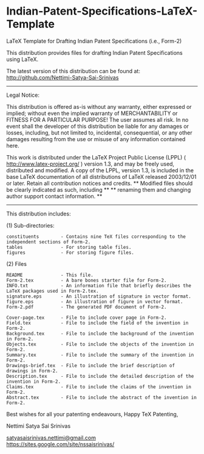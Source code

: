# Indian-Patent-Specifications-LaTeX-Template
LaTeX Template for Drafting Indian Patent Specifications (i.e., Form-2)

This distribution provides files for drafting Indian Patent Specifications using LaTeX.

The latest version of this distribution can be found at:
http://github.com/Nettimi-Satya-Sai-Srinivas

***************************************************************************

Legal Notice:

This distribution is offered as-is without any warranty, either expressed or
implied; without even the implied warranty of MERCHANTABILITY or
FITNESS FOR A PARTICULAR PURPOSE! 
The user assumes all risk.
In no event shall the developer of this distribution be liable for
any damages or losses, including, but not limited to, incidental,
consequential, or any other damages resulting from the use or misuse
of any information contained here.

This work is distributed under the LaTeX Project Public License (LPPL)
( http://www.latex-project.org/ ) version 1.3, and may be freely used,
distributed and modified. A copy of the LPPL, version 1.3, is included
in the base LaTeX documentation of all distributions of LaTeX released
2003/12/01 or later.
Retain all contribution notices and credits.
** Modified files should be clearly indicated as such, including  **
** renaming them and changing author support contact information. **

***************************************************************************

This distribution includes:

(1) Sub-directories:

    constituents        - Contains nine TeX files corresponding to the independent sections of Form-2.
    tables              - For storing table files.
    figures             - For storing figure files.

(2) Files

    README              - This file.
    Form-2.tex          - A bare bones starter file for Form-2.
    INFO.txt            - An information file that briefly describes the LaTeX packages used in Form-2.tex.
    signature.eps       - An illustration of signature in vector format.
    figure.eps          - An illustration of figure in vector format.
    Form-2.pdf          - The generated PDF document of Form-2.

    Cover-page.tex      - File to include cover page in Form-2.
    Field.tex           - File to include the field of the invention in Form-2.
    Background.tex      - File to include the background of the invention in Form-2.
    Objects.tex         - File to include the objects of the invention in Form-2.
    Summary.tex         - File to include the summary of the invention in Form-2.
    Drawings-brief.tex  - File to include the brief description of drawings in Form-2.
    Description.tex     - File to include the detailed description of the invention in Form-2.
    Claims.tex          - File to include the claims of the invention in Form-2.
    Abstract.tex        - File to include the abstract of the invention in Form-2.

Best wishes for all your patenting endeavours,
Happy TeX Patenting,

Nettimi Satya Sai Srinivas

satyasaisrinivas.nettimi@gmail.com
https://sites.google.com/site/nssaisrinivas/
